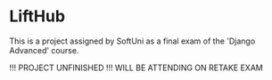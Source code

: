 # LiftHub
This is a project assigned by SoftUni as a final exam of the 'Django Advanced' course.

!!! PROJECT UNFINISHED !!!
WILL BE ATTENDING ON RETAKE EXAM
